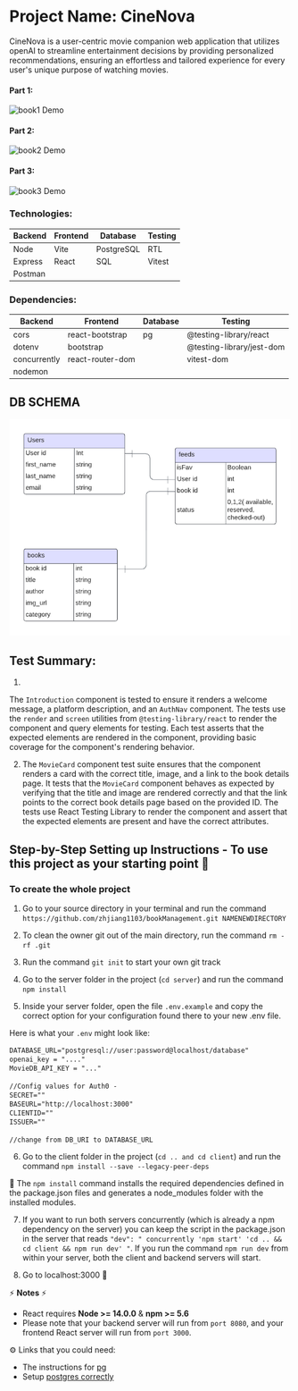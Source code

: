 # Project Name: CineNova
CineNova is a user-centric movie companion web application that utilizes openAI to streamline entertainment decisions by providing personalized recommendations, ensuring an effortless and tailored experience for every user's unique purpose of watching movies.

#### Part 1:
![book1 Demo](/client/public/images/book1.gif)
#### Part 2:
![book2 Demo](/client/public/images/book2.gif)
#### Part 3:
![book3 Demo](/client/public/images/book3.gif)

### Technologies: 

| Backend 	| Frontend 	| Database   	| Testing   	|
|---------	|----------	|------------	|-----------	|
| Node    	| Vite     	| PostgreSQL 	| RTL       	|
| Express 	| React    	| SQL        	| Vitest    	|
| Postman 	|     	    |         	    |       	    |


### Dependencies: 

| Backend      	| Frontend        	| Database 	| Testing                   	|
|--------------	|-----------------	|----------	|---------------------------	|
| cors         	| react-bootstrap 	| pg       	| @testing-library/react    	|
| dotenv       	| bootstrap       	|          	| @testing-library/jest-dom 	|
| concurrently 	| react-router-dom 	|          	| vitest-dom                	|
| nodemon      	|                 	|          	|                           	|
 
## DB SCHEMA
![schema](/client/public/images/schema.png)

## Test Summary:
1. 
The `Introduction` component is tested to ensure it renders a welcome message, a platform description, and an `AuthNav` component. The tests use the `render` and `screen` utilities from `@testing-library/react` to render the component and query elements for testing. Each test asserts that the expected elements are rendered in the component, providing basic coverage for the component's rendering behavior.

2. The `MovieCard` component test suite ensures that the component renders a card with the correct title, image, and a link to the book details page. It tests that the `MovieCard` component behaves as expected by verifying that the title and image are rendered correctly and that the link points to the correct book details page based on the provided ID. The tests use React Testing Library to render the component and assert that the expected elements are present and have the correct attributes.

## Step-by-Step Setting up Instructions - To use this project as your starting point  🚀  
### To create the whole project


1. Go to your source directory in your terminal and run the command `https://github.com/zhjiang1103/bookManagement.git NAMENEWDIRECTORY`

2. To clean the owner git out of the main directory, run the command `rm -rf .git`

3. Run the command `git init` to start your own git track 

4. Go to the server folder in the project (`cd server`) and run the command `npm install`

5. Inside your server folder, open the file `.env.example` and copy the correct option for your configuration found there to your new .env file. 

Here is what your `.env` might look like:

```
DATABASE_URL="postgresql://user:password@localhost/database"
openai_key = "...."
MovieDB_API_KEY = "..."

//Config values for Auth0 - 
SECRET=""
BASEURL="http://localhost:3000"
CLIENTID=""
ISSUER=""

//change from DB_URI to DATABASE_URL
``` 

6. Go to the client folder in the project (`cd .. and cd client`) and run the command `npm install --save --legacy-peer-deps`

🔎 The `npm install` command installs the required dependencies defined in the package.json files and generates a node_modules folder with the installed modules.

7. If you want to run both servers concurrently (which is already a npm dependency on the server) you can keep the script in the package.json in the server that reads `"dev": " concurrently 'npm start' 'cd .. && cd client && npm run dev' "`. If you run the command `npm run dev` from within your server, both the client and backend servers will start.

10. Go to localhost:3000  💪

⚡ **Notes** ⚡  
* React requires **Node >= 14.0.0** & **npm >= 5.6**
* Please note that your backend server will run from `port 8080`, and your frontend React server will run from `port 3000`.

⚙️ Links that you could need:

* The instructions for [pg](https://node-postgres.com/apis/pool)  
* Setup [postgres correctly](https://github.com/Techtonica/curriculum/blob/main/databases/installing-postgresql.md)


